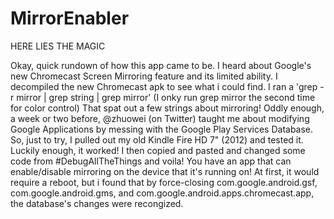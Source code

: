 MirrorEnabler
=============

HERE LIES THE MAGIC

Okay, quick rundown of how this app came to be.
I heard about Google's new Chromecast Screen Mirroring feature and its limited ability.
I decompiled the new Chromecast apk to see what i could find.
I ran a 'grep -r mirror | grep string | grep mirror' (I onky run grep mirror the second time for color control)
That spat out a few strings about mirroring!
Oddly enough, a week or two before, @zhuowei (on Twitter) taught me about modifying Google Applications by messing with the Google Play Services Database.
So, just to try, I pulled out my old Kindle Fire HD 7" (2012) and tested it.
Luckily enough, it worked!
I then copied and pasted and changed some code from #DebugAllTheThings and voila! You have an app that can enable/disable mirroring on the device that it's running on!
At first, it would require a reboot, but i found that by force-closing com.google.android.gsf, com.google.android.gms, and com.google.android.apps.chromecast.app, the database's changes were recongized.
